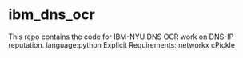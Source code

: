 ibm_dns_ocr
===========

This repo contains the code for IBM-NYU DNS OCR work on DNS-IP reputation.
language:python
Explicit Requirements:
networkx
cPickle
